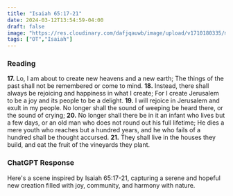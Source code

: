 ```yaml
---
title: "Isaiah 65:17-21"
date: 2024-03-12T13:54:59-04:00
draft: false
image: "https://res.cloudinary.com/dafjqauwb/image/upload/v1710180335/matt419/Isaiah/65_17-21_jdabyx.webp"
tags: ["OT","Isaiah"]
---
```


### Reading
**17.** Lo, I am about to create new heavens and a new earth; The things of the past shall not be remembered or come to mind.
**18.** Instead, there shall always be rejoicing and happiness in what I create; For I create Jerusalem to be a joy and its people to be a delight.
**19.** I will rejoice in Jerusalem and exult in my people. No longer shall the sound of weeping be heard there, or the sound of crying;
**20.** No longer shall there be in it an infant who lives but a few days, or an old man who does not round out his full lifetime; He dies a mere youth who reaches but a hundred years, and he who fails of a hundred shall be thought accursed.
**21.** They shall live in the houses they build, and eat the fruit of the vineyards they plant.


### ChatGPT Response
Here's a scene inspired by Isaiah 65:17-21, capturing a serene and hopeful new creation filled with joy, community, and harmony with nature.
